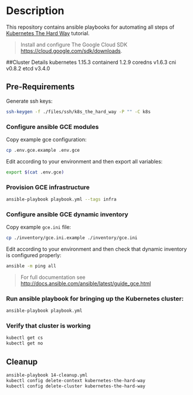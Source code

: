 # Description

This repository contains ansible playbooks for automating all steps of [Kubernetes The Hard Way](https://github.com/kelseyhightower/kubernetes-the-hard-way/blob/master/README.md) tutorial.

> Install and configure The Google Cloud SDK https://cloud.google.com/sdk/downloads.

##Cluster Details
kubernetes 1.15.3
containerd 1.2.9
coredns v1.6.3
cni v0.8.2
etcd v3.4.0

## Pre-Requirements

Generate ssh keys:
```bash
ssh-keygen -f ./files/ssh/k8s_the_hard_way -P "" -C k8s
```

### Configure ansible GCE modules

Copy example gce configuration:
```bash
cp .env.gce.example .env.gce
```
Edit according to your environment and then export all variables:
```bash
export $(cat .env.gce)
```

### Provision GCE infrastructure
```bash
ansible-playbook playbook.yml --tags infra
```

### Configure ansible GCE dynamic inventory
Copy example `gce.ini` file:
```bash
cp ./inventory/gce.ini.example ./inventory/gce.ini
```
Edit according to your environment and then check that dynamic inventory is configured properly:
```bash
ansible -m ping all
```
> For full documentation see http://docs.ansible.com/ansible/latest/guide_gce.html

### Run ansible playbook for bringing up the Kubernetes cluster:
```bash
ansible-playbook playbook.yml
```

### Verify that cluster is working
```bash
kubectl get cs
kubectl get no
```

## Cleanup
```bash
ansible-playbook 14-cleanup.yml
kubectl config delete-context kubernetes-the-hard-way
kubectl config delete-cluster kubernetes-the-hard-way
```
